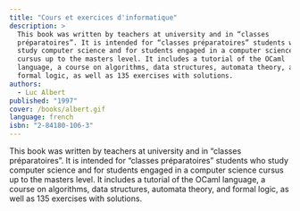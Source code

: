 ```yaml
---
title: "Cours et exercices d'informatique"
description: >
  This book was written by teachers at university and in “classes
  préparatoires”. It is intended for “classes préparatoires” students who
  study computer science and for students engaged in a computer science
  cursus up to the masters level. It includes a tutorial of the OCaml
  language, a course on algorithms, data structures, automata theory, and
  formal logic, as well as 135 exercises with solutions.
authors:
  - Luc Albert
published: "1997"
cover: /books/albert.gif
language: french
isbn: "2-84180-106-3"
---
```


This book was written by teachers at university and in “classes
préparatoires”. It is intended for “classes préparatoires” students who
study computer science and for students engaged in a computer science
cursus up to the masters level. It includes a tutorial of the OCaml
language, a course on algorithms, data structures, automata theory, and
formal logic, as well as 135 exercises with solutions.
